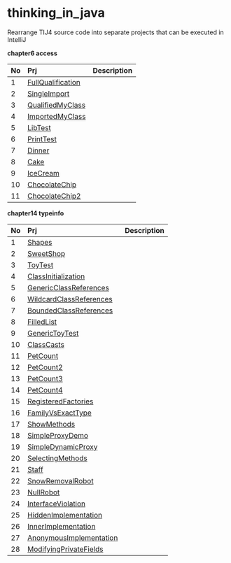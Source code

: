 # thinking_in_java
Rearrange TIJ4 source code into separate projects that can be executed in IntelliJ

**chapter6 access**

| No   | Prj                     | Description |
| :--- | :---------------------- | :---------- |
| 1    | [FullQualification][0601] |             |
| 2    | [SingleImport][0602]      |             |
| 3    | [QualifiedMyClass][0603]  |             |
| 4    | [ImportedMyClass][0604]   |             |
| 5    | [LibTest][0605]           |             |
| 6    | [PrintTest][0606]         |             |
| 7    | [Dinner][0607]            |             |
| 8    | [Cake][0608]              |             |
| 9    | [IceCream][0609]          |             |
| 10   | [ChocolateChip][0610]     |             |
| 11   | [ChocolateChip2][0611]    |             |

**chapter14 typeinfo**

| No  | Prj                               | Description                              |
| :---| :-------------------------------- | :--------------------------------------- |
| 1   | [Shapes][1401]                      |                                          |
| 2   | [SweetShop][1402]                   |                                          |
| 3   | [ToyTest][1403]                     |                                          |
| 4   | [ClassInitialization][1404]         |                                          |
| 5   | [GenericClassReferences][1405]      |                                          |
| 6   | [WildcardClassReferences][1406]     |                                          |
| 7   | [BoundedClassReferences][1407]      |                                          |
| 8   | [FilledList][1408]                  |                                          |
| 9   | [GenericToyTest][1409]              |                                          |
| 10  | [ClassCasts][1410]                  |                                          |
| 11  | [PetCount][1411]                    |                                          |
| 12  | [PetCount2][1412]                   |                                          |
| 13  | [PetCount3][1413]                   |                                          |
| 14  | [PetCount4][1414]                   |                                          |
| 15  | [RegisteredFactories][1415]         |                                          |
| 16  | [FamilyVsExactType][1416]           |                                          |
| 17  | [ShowMethods][1417]                 |                                          |
| 18  | [SimpleProxyDemo][1418]             |                                          |
| 19  | [SimpleDynamicProxy][1419]          |                                          |
| 20  | [SelectingMethods][1420]            |                                          |
| 21  | [Staff][1421]                       |                                          |
| 22  | [SnowRemovalRobot][1422]            |                                          |
| 23  | [NullRobot][1423]                   |                                          |
| 24  | [InterfaceViolation][1424]          |                                          |
| 25  | [HiddenImplementation][1425]        |                                          |
| 26  | [InnerImplementation][1426]         |                                          |
| 27  | [AnonymousImplementation][1427]     |                                          |
| 28  | [ModifyingPrivateFields][1428]      |                                          |


[0601]: ./access/FullQualification/
[0602]: ./access/SingleImport/
[0603]: ./access/QualifiedMyClass/
[0604]: ./access/ImportedMyClass/
[0605]: ./access/LibTest/
[0606]: ./access/PrintTest/
[0607]: ./access/Dinner/
[0608]: ./access/Cake/
[0609]: ./access/IceCream/
[0610]: ./access/ChocolateChip/
[0611]: ./access/ChocolateChip2/



[1401]: ./typeinfo/Shapes/
[1402]: ./typeinfo/SweetShop/
[1403]: ./typeinfo/ToyTest/
[1404]: ./typeinfo/ClassInitialization/
[1405]: ./typeinfo/GenericClassReferences/
[1406]: ./typeinfo/WildcardClassReferences/
[1407]: ./typeinfo/BoundedClassReferences/
[1408]: ./typeinfo/FilledList/
[1409]: ./typeinfo/GenericToyTest/
[1410]: ./typeinfo/ClassCasts/
[1411]: ./typeinfo/PetCount/
[1412]: ./typeinfo/PetCount2/
[1413]: ./typeinfo/PetCount3/
[1414]: ./typeinfo/PetCount4/
[1415]: ./typeinfo/RegisteredFactories/
[1416]: ./typeinfo/FamilyVsExactType/
[1417]: ./typeinfo/ShowMethods/
[1418]: ./typeinfo/SimpleProxyDemo/
[1419]: ./typeinfo/SimpleDynamicProxy/
[1420]: ./typeinfo/SelectingMethods/
[1421]: ./typeinfo/Staff/
[1422]: ./typeinfo/SnowRemovalRobot/
[1423]: ./typeinfo/NullRobot/
[1424]: ./typeinfo/InterfaceViolation/
[1425]: ./typeinfo/HiddenImplementation/
[1426]: ./typeinfo/InnerImplementation/
[1427]: ./typeinfo/AnonymousImplementation/
[1428]: ./typeinfo/ModifyingPrivateFields/